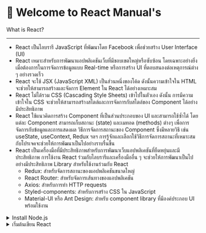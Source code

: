 # :wave: Welcome to React Manual's

<detail><summary>What is React?</summary>
<hr>

   - React เป็นไลบรารี JavaScript ที่พัฒนาโดย Facebook เพื่อช่วยสร้าง User Interface (UI)
   - React เหมาะสำหรับการพัฒนาแอปพลิเคชันเว็บที่มีขอบเขตใหญ่หรือซับซ้อน โดยเฉพาะอย่างยิ่งเมื่อต้องการในการจัดการข้อมูลแบบ Real-time หรือการสร้าง UI ที่ตอบสนองต่อเหตุการณ์ต่าง ๆ อย่างรวดเร็ว
   - React จะใช้ JSX (JavaScript XML) เป็นส่วนหนึ่งของโค้ด ดังนั้นความเข้าใจใน HTML จะช่วยให้สามารถสร้างและจัดการ Element ใน React ได้อย่างเหมาะสม
   - React ไม่ได้รวม CSS (Cascading Style Sheets) เข้าไปในตัวเอง ดังนั้น การมีความเข้าใจใน CSS จะช่วยให้สามารถสร้างสไตล์และการจัดการกับสไตล์ของ Component ได้อย่างมีประสิทธิภาพ
   - React ใช้แนวคิดการสร้าง Component ที่เป็นส่วนประกอบของ UI และสามารถใช้ซ้ำได้ โดยแต่ละ Component สามารถเก็บสถานะ (state) และเมทอด (methods) ต่างๆ เพื่อการจัดการกับข้อมูลและการแสดงผล วิธีการจัดการสถานะของ Component ซึ่งมีหลายวิธี เช่น useState, useContext, Redux ฯลฯ การรู้จักและเลือกใช้วิธีการจัดการสถานะที่เหมาะสมกับโปรเจคจะช่วยให้การพัฒนาเป็นไปอย่างราบรื่นขึ้น
   - React เป็นเครื่องมือที่มีประสิทธิภาพสำหรับการพัฒนาเว็บแอปพลิเคชันที่ยืดหยุ่นและมีประสิทธิภาพ การใช้งาน React ร่วมกับไลบรารีและเครื่องมืออื่น ๆ จะช่วยให้การพัฒนาเป็นไปอย่างมีประสิทธิภาพ Library สำหรับใช้งานร่วมกับ React
     - Redux: สำหรับจัดการสถานะของแอปพลิเคชันขนาดใหญ่
     - React Router: สำหรับจัดการเส้นทางของแอปพลิเคชัน
     - Axios: สำหรับการทำ HTTP requests
     - Styled-components: สำหรับการสร้าง CSS ใน JavaScript
     - Material-UI หรือ Ant Design: สำหรับ component library ที่มีองค์ประกอบ UI พร้อมใช้งาน

</detail>

<details><summary>Install Node.js</summary>
<hr>
 
   - NodeJS Cross Platform Runtime Environment เป็นชุดเครื่องมือในการแปลคำสั่งของ JavaScript ทำให้สามารถไปรันใน OS ได้ โดยไม่ขึ้นกับ Web Browser เพียงอย่างเดียว
   - Javascript คือ ภาษาคอมพิวเตอร์ที่ใช้ในการพัฒนาเว็บร่วมกับ HTML เพื่อให้เว็บมีลักษณะแบบไดนามิก ตอบสนองกับผู้ใช้งาน
   - Node.js ถูกสร้างขึ้นมาเพื่อทำงานฝั่ง Server เป็นหลัก
   - ผู้พัฒนาสามารถควบคุมการทำงานของเว็บ ทั้งฝั่ง Frontend และ Backend ได้โดยใช้ JavaScript เพียงภาษาเดียว
   - Frontend คือ การพัฒนาส่วนระบบหน้าบ้าน (UI : User Interface หรือ หน้าตาของแอพพลิเคชั่น) โดยผู้ใช้งานสามารถมองเห็น และโต้ตอบผ่าน Web Browser
   - Backend คือ การพัฒนาโปรแกรมหลังบ้าน หรือการทำงานเบื้องหลังในแอพ โดยผู้ใช้งานไม่สามารถมีส่วนร่วมหรือโต้ตอบได้
   - Get Visual Studio Code in https://code.visualstudio.com/
   - Get the Node.js in https://nodejs.org/en (LST version is recommended)
   - After installed Node.js, you can use node and npm (Node Package Manager) which check it by 
      ```shell
          node -v
          npm -v
      ```
</details>

<details><summary>เริ่มต้นเขียน React</summary>
<hr>

  ### 1. Create Project
   - Make Directory for workspace
   - If fullstack development, you can seperate folder in backend and frontend

     <details><summary>Frontend</summary>
       
       - Create Project of work with vite. Vite is build tool and development server for frontend application. It's easy and quick to start React Application from command:
          ```shell
          npm create vite@latest
          ```
       - Config for React by select
         ```shell
         Project Name : 'Name of your Project'
         Select a framework : React
         Select a variant : JavaScript
         ```
       - Open project created directory and type command:
         ```shell
         npm i
         ```
       - Build project for first check
         ```shell
         npm run dev
         ```
       - In vite.config.js add server in defineConfig for change port
         ```javascript
          export default defineConfig({
            server: {port:3000},
            plugins: [react()],
          })
         ```
     </details>
       
     <details><summary>Backend</summary>
       
       
     </details>

</details>

 








